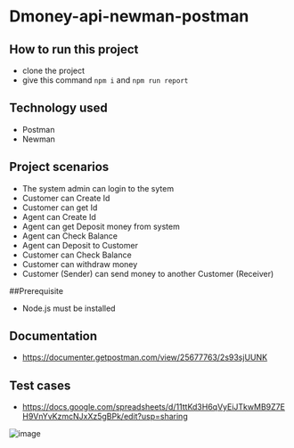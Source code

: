 # Dmoney-api-newman-postman

## How to run this project
- clone the project
- give this command ``` npm i ``` and ``` npm run report ```


## Technology used
- Postman
- Newman

## Project scenarios
- The system admin can login to the sytem
- Customer can Create Id
- Customer can get Id
- Agent can Create Id
- Agent can get Deposit money from system
- Agent can Check Balance
- Agent can Deposit to Customer
- Customer can Check Balance
- Customer can withdraw money
- Customer (Sender) can send money to another Customer (Receiver)

##Prerequisite
- Node.js must be installed

## Documentation
- https://documenter.getpostman.com/view/25677763/2s93sjUUNK

## Test cases
- https://docs.google.com/spreadsheets/d/11ttKd3H6qVyEiJTkwMB9Z7EH9VnYvKzmcNJxXz5gBPk/edit?usp=sharing

![image](https://github.com/IftekharKabir7/Dmoney-api-newman-postman/assets/59432050/831d2ec4-f76f-4f77-9d39-1845e38df92d)
